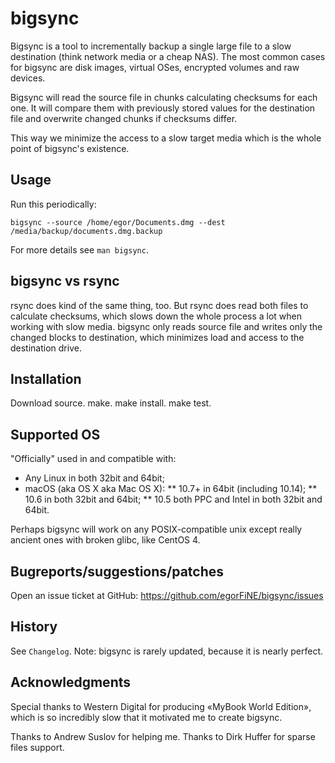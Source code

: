 # bigsync 

Bigsync is a tool to incrementally backup a single large file to a slow destination (think network media or a cheap NAS). The most common cases for bigsync are disk images, virtual OSes, encrypted volumes and raw devices.

Bigsync will read the source file in chunks calculating checksums for each one. It will compare them with previously stored values for the destination file and overwrite changed chunks if checksums differ.

This way we minimize the access to a slow target media which is the whole point of bigsync's existence.

## Usage

Run this periodically: 

```
bigsync --source /home/egor/Documents.dmg --dest /media/backup/documents.dmg.backup
```

For more details see `man bigsync`. 

## bigsync vs rsync

rsync does kind of the same thing, too. But rsync does read both files to calculate checksums, which slows down the whole process a lot when working with slow media. bigsync only reads source file and writes only the changed blocks to destination, which minimizes load and access to the destination drive.

## Installation

Download source. make. make install. make test. 

## Supported OS

"Officially" used in and compatible with:

* Any Linux in both 32bit and 64bit;
* macOS (aka OS X aka Mac OS X): 
** 10.7+ in 64bit (including 10.14);
** 10.6 in both 32bit and 64bit;
** 10.5 both PPC and Intel in both 32bit and 64bit.

Perhaps bigsync will work on any POSIX-compatible unix except really ancient ones with broken glibc, like CentOS 4.

## Bugreports/suggestions/patches

Open an issue ticket at GitHub: https://github.com/egorFiNE/bigsync/issues

## History

See `Changelog`. Note: bigsync is rarely updated, because it is nearly perfect. 

## Acknowledgments

Special thanks to Western Digital for producing «MyBook World Edition», which is so incredibly slow that it motivated me to create bigsync.

Thanks to Andrew Suslov for helping me. Thanks to Dirk Huffer for sparse files support.
